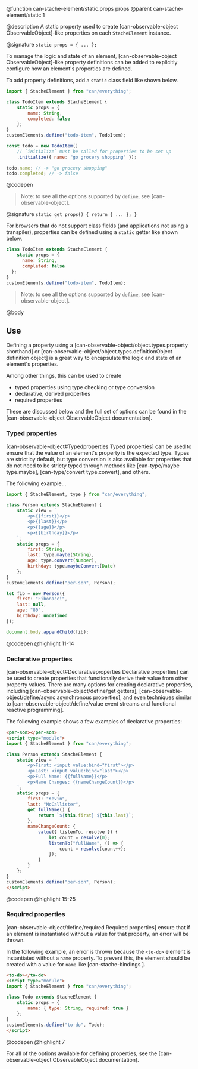 @function can-stache-element/static.props props
@parent can-stache-element/static 1

@description A static property used to create [can-observable-object ObservableObject]-like properties on each `StacheElement` instance.

@signature `static props = { ... };`

  To manage the logic and state of an element, [can-observable-object ObservableObject]-like property definitions can be added to explicitly configure how an element's properties are defined.

  To add property definitions, add a `static` class field like shown below.

  ```js
  import { StacheElement } from "can/everything";

  class TodoItem extends StacheElement {
	  static props = {
		  name: String,
		  completed: false
	  };
  }
  customElements.define("todo-item", TodoItem);

  const todo = new TodoItem()
	  // `initialize` must be called for properties to be set up
	  .initialize({ name: "go grocery shopping" });

  todo.name; // -> "go grocery shopping"
  todo.completed; // -> false
  ```
  @codepen

  > Note: to see all the options supported by `define`, see [can-observable-object].

@signature `static get props() { return { ... }; }`

  For browsers that do not support class fields (and applications not using a transpiler), properties can be defined using a `static` getter like shown below.

  ```js
  class TodoItem extends StacheElement {
	  static props = {
		name: String,
		completed: false
	};
  }
  customElements.define("todo-item", TodoItem);
  ```

  > Note: to see all the options supported by `define`, see [can-observable-object].

@body

## Use

Defining a property using a [can-observable-object/object.types.property shorthand] or [can-observable-object/object.types.definitionObject definition object] is a great way to encapsulate the logic and state of an element's properties.

Among other things, this can be used to create

  - typed properties using type checking or type conversion
  - declarative, derived properties
  - required properties

These are discussed below and the full set of options can be found in the [can-observable-object ObservableObject documentation].

### Typed properties

[can-observable-object#Typedproperties Typed properties] can be used to ensure that the value of an element's property is the expected type. Types are strict by default, but type conversion is also available for properties that do not need to be stricty typed through methods like [can-type/maybe type.maybe], [can-type/convert type.convert], and others.

The following example...

```js
import { StacheElement, type } from "can/everything";

class Person extends StacheElement {
	static view = `
		<p>{{first}}</p>
		<p>{{last}}</p>
		<p>{{age}}</p>
		<p>{{birthday}}</p>
	`;
	static props = {
		first: String,
		last: type.maybe(String),
		age: type.convert(Number),
		birthday: type.maybeConvert(Date)
	};
}
customElements.define("per-son", Person);

let fib = new Person({
	first: "Fibonacci",
	last: null,
	age: "80",
	birthday: undefined
});

document.body.appendChild(fib);
```
@codepen
@highlight 11-14

### Declarative properties

[can-observable-object#Declarativeproperties Declarative properties] can be used to create properties that functionally derive their value from other property values. There are many options for creating declarative properties, including [can-observable-object/define/get getters], [can-observable-object/define/async asynchronous properties], and even techniques similar to [can-observable-object/define/value event streams and functional reactive programming].

The following example shows a few examples of declarative properties:

```html
<per-son></per-son>
<script type="module">
import { StacheElement } from "can/everything";

class Person extends StacheElement {
	static view = `
		<p>First: <input value:bind="first"></p>
		<p>Last: <input value:bind="last"></p>
		<p>Full Name: {{fullName}}</p>
		<p>Name Changes: {{nameChangeCount}}</p>
	`;
	static props = {
		first: "Kevin",
		last: "McCallister",
		get fullName() {
			return `${this.first} ${this.last}`;
		},
		nameChangeCount: {
			value({ listenTo, resolve }) {
				let count = resolve(0);
				listenTo("fullName", () => {
					count = resolve(count++);
				});
			}
		}
	};
}
customElements.define("per-son", Person);
</script>
```
@codepen
@highlight 15-25

### Required properties

[can-observable-object/define/required Required properties] ensure that if an element is instantiated without a value for that property, an error will be thrown.

In the following example, an error is thrown because the `<to-do>` element is instantiated without a `name` property. To prevent this, the element should be created with a value for `name` like [can-stache-bindings <to-do name:raw="Go Shopping" />].

```html
<to-do></to-do>
<script type="module">
import { StacheElement } from "can/everything";

class Todo extends StacheElement {
	static props = {
		name: { type: String, required: true }
	};
}
customElements.define("to-do", Todo);
</script>
```
@codepen
@highlight 7

For all of the options available for defining properties, see the [can-observable-object ObservableObject documentation].
